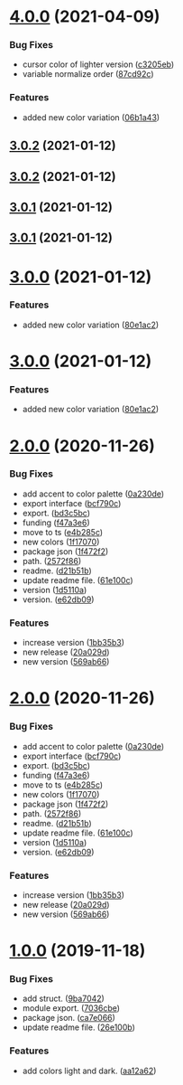 # [4.0.0](https://github.com/meetio-theme/meetio-theme-colors/compare/v3.0.2...v4.0.0) (2021-04-09)


### Bug Fixes

* cursor color of lighter version ([c3205eb](https://github.com/meetio-theme/meetio-theme-colors/commit/c3205eb3fb331c1b51b68c02ea61a520ab544f88))
* variable normalize order ([87cd92c](https://github.com/meetio-theme/meetio-theme-colors/commit/87cd92ce8e78f7dc070822e15886d8e5a209d159))


### Features

* added new color variation ([06b1a43](https://github.com/meetio-theme/meetio-theme-colors/commit/06b1a43e66c9e24b433050f1b4bc1cb6f59d609f))



## [3.0.2](https://github.com/meetio-theme/meetio-theme-colors/compare/v3.0.1...v3.0.2) (2021-01-12)



## [3.0.2](https://github.com/meetio-theme/meetio-theme-colors/compare/v3.0.1...v3.0.2) (2021-01-12)



## [3.0.1](https://github.com/meetio-theme/meetio-theme-colors/compare/v3.0.0...v3.0.1) (2021-01-12)



## [3.0.1](https://github.com/meetio-theme/meetio-theme-colors/compare/v3.0.0...v3.0.1) (2021-01-12)



# [3.0.0](https://github.com/meetio-theme/meetio-theme-colors/compare/v2.0.0...v3.0.0) (2021-01-12)


### Features

* added new color variation ([80e1ac2](https://github.com/meetio-theme/meetio-theme-colors/commit/80e1ac28436b626cebcb758be11fa78e88770b7a))



# [3.0.0](https://github.com/meetio-theme/meetio-theme-colors/compare/v2.0.0...v3.0.0) (2021-01-12)


### Features

* added new color variation ([80e1ac2](https://github.com/meetio-theme/meetio-theme-colors/commit/80e1ac28436b626cebcb758be11fa78e88770b7a))



# [2.0.0](https://github.com/meetio-theme/meetio-theme-colors/compare/1.0.0...v2.0.0) (2020-11-26)


### Bug Fixes

* add accent to color palette ([0a230de](https://github.com/meetio-theme/meetio-theme-colors/commit/0a230def97111db6cc40c2ffbe36c81a27ff8223))
* export interface ([bcf790c](https://github.com/meetio-theme/meetio-theme-colors/commit/bcf790c472167b08ef9b2472707a83f112d6f901))
* export. ([bd3c5bc](https://github.com/meetio-theme/meetio-theme-colors/commit/bd3c5bc591ba0f461edcb0a500cf5f52f42c0bfe))
* funding ([f47a3e6](https://github.com/meetio-theme/meetio-theme-colors/commit/f47a3e64d7108bae9b5ba1be95799ff7b7f1d9d8))
* move to ts ([e4b285c](https://github.com/meetio-theme/meetio-theme-colors/commit/e4b285c0db4de32ba83a3151f78e712615904a62))
* new colors ([1f17070](https://github.com/meetio-theme/meetio-theme-colors/commit/1f17070f818f51bd3a06988e69e39035bbaed8a2))
* package json ([1f472f2](https://github.com/meetio-theme/meetio-theme-colors/commit/1f472f2481ca0e2b1e76ecf8707309de09e5942b))
* path. ([2572f86](https://github.com/meetio-theme/meetio-theme-colors/commit/2572f86b2643f951fd4ba4b8bc332b41a26812f4))
* readme. ([d21b51b](https://github.com/meetio-theme/meetio-theme-colors/commit/d21b51ba11ff68604438719c831fce336e2a5ec9))
* update readme file. ([61e100c](https://github.com/meetio-theme/meetio-theme-colors/commit/61e100c34050c9e9c1d8fb1b5a366a95b09e2396))
* version ([1d5110a](https://github.com/meetio-theme/meetio-theme-colors/commit/1d5110a136b747cf3845c9180227c6e848910e67))
* version. ([e62db09](https://github.com/meetio-theme/meetio-theme-colors/commit/e62db09f3754ac950105494418569bb44f2e06d4))


### Features

* increase version ([1bb35b3](https://github.com/meetio-theme/meetio-theme-colors/commit/1bb35b36ce06d92c096ab2988e8887fbd0efc0c8))
* new release ([20a029d](https://github.com/meetio-theme/meetio-theme-colors/commit/20a029d8e27e11855808ad4b42bf9205469984c0))
* new version ([569ab66](https://github.com/meetio-theme/meetio-theme-colors/commit/569ab6663151bfef42d8d8a80a53b9068fb2fe2f))



<a name="2.0.0"></a>
# [2.0.0](https://github.com/meetio-theme/meetio-theme-colors/compare/1.0.0...2.0.0) (2020-11-26)


### Bug Fixes

* add accent to color palette ([0a230de](https://github.com/meetio-theme/meetio-theme-colors/commit/0a230de))
* export interface ([bcf790c](https://github.com/meetio-theme/meetio-theme-colors/commit/bcf790c))
* export. ([bd3c5bc](https://github.com/meetio-theme/meetio-theme-colors/commit/bd3c5bc))
* funding ([f47a3e6](https://github.com/meetio-theme/meetio-theme-colors/commit/f47a3e6))
* move to ts ([e4b285c](https://github.com/meetio-theme/meetio-theme-colors/commit/e4b285c))
* new colors ([1f17070](https://github.com/meetio-theme/meetio-theme-colors/commit/1f17070))
* package json ([1f472f2](https://github.com/meetio-theme/meetio-theme-colors/commit/1f472f2))
* path. ([2572f86](https://github.com/meetio-theme/meetio-theme-colors/commit/2572f86))
* readme. ([d21b51b](https://github.com/meetio-theme/meetio-theme-colors/commit/d21b51b))
* update readme file. ([61e100c](https://github.com/meetio-theme/meetio-theme-colors/commit/61e100c))
* version ([1d5110a](https://github.com/meetio-theme/meetio-theme-colors/commit/1d5110a))
* version. ([e62db09](https://github.com/meetio-theme/meetio-theme-colors/commit/e62db09))


### Features

* increase version ([1bb35b3](https://github.com/meetio-theme/meetio-theme-colors/commit/1bb35b3))
* new release ([20a029d](https://github.com/meetio-theme/meetio-theme-colors/commit/20a029d))
* new version ([569ab66](https://github.com/meetio-theme/meetio-theme-colors/commit/569ab66))



<a name="1.0.0"></a>
# [1.0.0](https://github.com/meetio-theme/meetio-theme-colors/compare/9ba7042...1.0.0) (2019-11-18)


### Bug Fixes

* add struct. ([9ba7042](https://github.com/meetio-theme/meetio-theme-colors/commit/9ba7042))
* module export. ([7036cbe](https://github.com/meetio-theme/meetio-theme-colors/commit/7036cbe))
* package json. ([ca7e066](https://github.com/meetio-theme/meetio-theme-colors/commit/ca7e066))
* update readme file. ([26e100b](https://github.com/meetio-theme/meetio-theme-colors/commit/26e100b))


### Features

* add colors light and dark. ([aa12a62](https://github.com/meetio-theme/meetio-theme-colors/commit/aa12a62))



